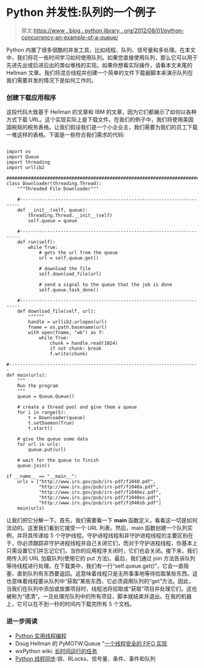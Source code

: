 # Python 并发性:队列的一个例子

> 原文:[https://www . blog . python library . org/2012/08/01/python-concurrency-an-example-of-a-queue/](https://www.blog.pythonlibrary.org/2012/08/01/python-concurrency-an-example-of-a-queue/)

Python 内置了很多很酷的并发工具，比如线程、队列、信号量和多处理。在本文中，我们将花一些时间学习如何使用队列。如果您直接使用队列，那么它可以用于先进先出或后进后出的类似堆栈的实现。如果你想看实际操作，请看本文末尾的 Hellman 文章。我们将混合线程并创建一个简单的文件下载器脚本来演示队列在我们需要并发的情况下是如何工作的。

### 创建下载应用程序

这段代码大致基于 Hellman 的文章和 IBM 的文章，因为它们都展示了如何以各种方式下载 URL。这个实现实际上是下载文件。在我们的例子中，我们将使用美国国税局的税务表格。让我们假设我们是一个小企业主，我们需要为我们的员工下载一堆这样的表格。下面是一些符合我们需求的代码:

```

import os
import Queue
import threading
import urllib2

########################################################################
class Downloader(threading.Thread):
    """Threaded File Downloader"""

    #----------------------------------------------------------------------
    def __init__(self, queue):
        threading.Thread.__init__(self)
        self.queue = queue

    #----------------------------------------------------------------------
    def run(self):
        while True:
            # gets the url from the queue
            url = self.queue.get()

            # download the file
            self.download_file(url)

            # send a signal to the queue that the job is done
            self.queue.task_done()

    #----------------------------------------------------------------------
    def download_file(self, url):
        """"""
        handle = urllib2.urlopen(url)
        fname = os.path.basename(url)
        with open(fname, "wb") as f:
            while True:
                chunk = handle.read(1024)
                if not chunk: break
                f.write(chunk)

#----------------------------------------------------------------------
def main(urls):
    """
    Run the program
    """
    queue = Queue.Queue()

    # create a thread pool and give them a queue
    for i in range(5):
        t = Downloader(queue)
        t.setDaemon(True)
        t.start()

    # give the queue some data
    for url in urls:
        queue.put(url)

    # wait for the queue to finish
    queue.join()

if __name__ == "__main__":
    urls = ["http://www.irs.gov/pub/irs-pdf/f1040.pdf",
            "http://www.irs.gov/pub/irs-pdf/f1040a.pdf",
            "http://www.irs.gov/pub/irs-pdf/f1040ez.pdf",
            "http://www.irs.gov/pub/irs-pdf/f1040es.pdf",
            "http://www.irs.gov/pub/irs-pdf/f1040sb.pdf"]
    main(urls)

```

让我们把它分解一下。首先，我们需要看一下 **main** 函数定义，看看这一切是如何流动的。这里我们看到它接受一个 URL 列表。然后，main 函数创建一个队列实例，并将其传递给 5 个守护线程。守护进程线程和非守护进程线程的主要区别在于，你必须跟踪非守护进程线程并自己关闭它们，而对于守护进程线程，你基本上只需设置它们并忘记它们，当你的应用程序关闭时，它们也会关闭。接下来，我们用传入的 URL 加载队列(使用它的 put 方法)。最后，我们通过 join 方法告诉队列等待线程进行处理。在下载类中，我们有一行“self.queue.get()”，它会一直阻塞，直到队列有东西要返回。这意味着线程只是无所事事地等待拾取某些东西。这也意味着线程要从队列中“获取”某些东西，它必须调用队列的“get”方法。因此，当我们在队列中添加或放置项目时，线程池将拾取或“获取”项目并处理它们。这也被称为“德清”。一旦处理完队列中的所有项目，脚本就结束并退出。在我的机器上，它可以在不到一秒的时间内下载完所有 5 个文档。

### 进一步阅读

*   [Python 实用线程编程](http://www.ibm.com/developerworks/aix/library/au-threadingpython/)
*   Doug Hellman 的 PyMOTW:Queue "[一个线程安全的 FIFO 实现](http://www.doughellmann.com/PyMOTW/Queue/)
*   wxPython wiki: [长时间运行的任务](http://wiki.wxpython.org/LongRunningTasks)
*   [Python 线程同步](http://www.laurentluce.com/posts/python-threads-synchronization-locks-rlocks-semaphores-conditions-events-and-queues/):锁、RLocks、信号量、条件、事件和队列